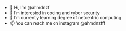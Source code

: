 - 👋 Hi, I’m @ahmdnzf
- 👀 I’m interested in coding and cyber security
- 🌱 I’m currently learning degree of netcentric computing
- 📫 You can reach me on instagram @ahmdnzfff

<!---
ahmdnzf/ahmdnzf is a ✨ special ✨ repository because its `README.md` (this file) appears on your GitHub profile.
You can click the Preview link to take a look at your changes.
--->
